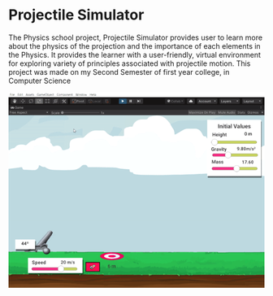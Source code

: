 # Projectile Simulator

The Physics school project, Projectile Simulator provides user to learn more about the physics of the projection
and the importance of each elements in the Physics. It provides the learner with a user-friendly, virtual environment
for exploring variety of principles associated with projectile motion. This project was made on my Second Semester
of first year college,
in Computer Science

![gif](images/proj.gif) 